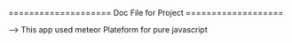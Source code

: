 <!-- About Project Details goes here -->

====================  Doc File for Project ===================

--> This app used meteor Plateform for pure javascript 